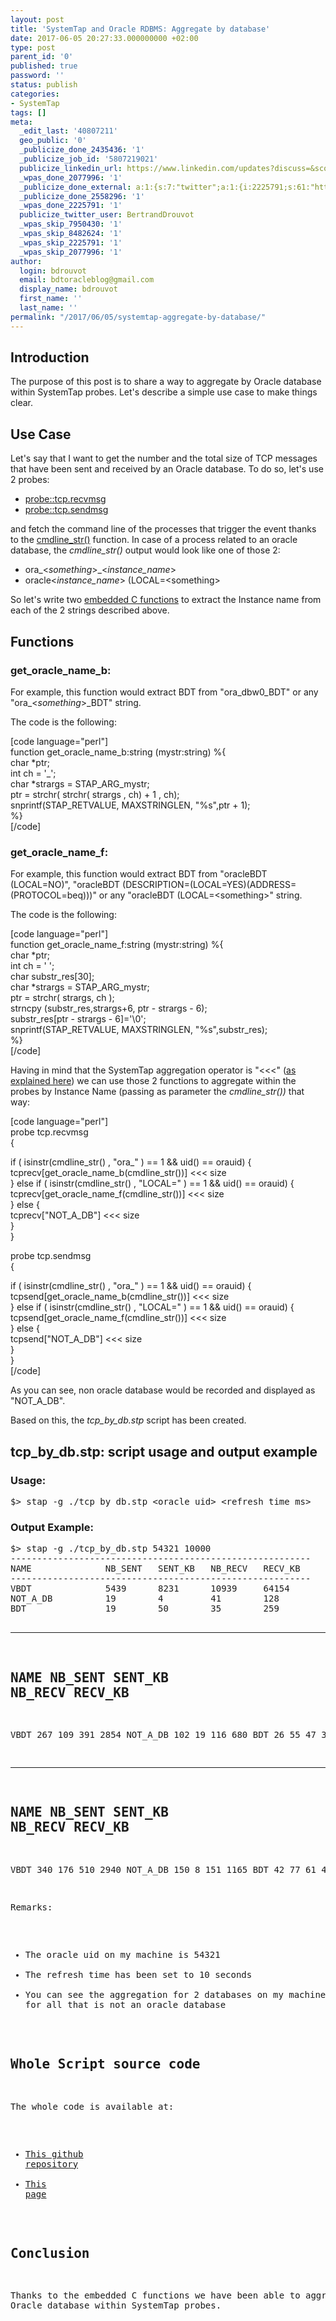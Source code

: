```yaml
---
layout: post
title: 'SystemTap and Oracle RDBMS: Aggregate by database'
date: 2017-06-05 20:27:33.000000000 +02:00
type: post
parent_id: '0'
published: true
password: ''
status: publish
categories:
- SystemTap
tags: []
meta:
  _edit_last: '40807211'
  geo_public: '0'
  _publicize_done_2435436: '1'
  _publicize_job_id: '5807219021'
  publicize_linkedin_url: https://www.linkedin.com/updates?discuss=&scope=16310177&stype=M&topic=6277576453739675648&type=U&a=7DSF
  _wpas_done_2077996: '1'
  _publicize_done_external: a:1:{s:7:"twitter";a:1:{i:2225791;s:61:"https://twitter.com/BertrandDrouvot/status/871810765229043712";}}
  _publicize_done_2558296: '1'
  _wpas_done_2225791: '1'
  publicize_twitter_user: BertrandDrouvot
  _wpas_skip_7950430: '1'
  _wpas_skip_8482624: '1'
  _wpas_skip_2225791: '1'
  _wpas_skip_2077996: '1'
author:
  login: bdrouvot
  email: bdtoracleblog@gmail.com
  display_name: bdrouvot
  first_name: ''
  last_name: ''
permalink: "/2017/06/05/systemtap-aggregate-by-database/"
---
```

<h2>Introduction</h2>
<p>The purpose of this post is to share a way to aggregate by Oracle database within SystemTap probes. Let's describe a simple use case to make things clear.</p>
<h2>Use Case</h2>
<p>Let's say that I want to get the number and the total size of TCP messages that have been sent and received by an Oracle database. To do so, let's use 2 probes:</p>
<ul>
<li><a href="https://sourceware.org/systemtap/tapsets/API-tcp-recvmsg.html" target="_blank" rel="noopener">probe::tcp.recvmsg</a></li>
<li><a href="https://sourceware.org/systemtap/tapsets/API-tcp-sendmsg.html" target="_blank" rel="noopener">probe::tcp.sendmsg</a></li>
</ul>
<p>and fetch the command line of the processes that trigger the event thanks to the <a href="https://sourceware.org/systemtap//tapsets/API-cmdline-str.html" target="_blank" rel="noopener">cmdline_str()</a> function. In case of a process related to an oracle database, the <em>cmdline_str()</em> output would look like one of those 2:</p>
<ul>
<li>ora_&lt;<em>something</em>&gt;_&lt;<em>instance_name</em>&gt;</li>
<li>oracle&lt;<em>instance_name</em>&gt; (LOCAL=&lt;something&gt;</li>
</ul>
<p>So let's write two <a href="https://sourceware.org/systemtap/langref/Components_SystemTap_script.html#SECTION00046000000000000000" target="_blank" rel="noopener">embedded C functions</a> to extract the Instance name from each of the 2 strings described above.</p>
<h2>Functions</h2>
<h3>get_oracle_name_b:</h3>
<p>For example, this function would extract BDT from "ora_dbw0_BDT" or any "ora_&lt;<em>something</em>&gt;_BDT" string.</p>
<p>The code is the following:</p>
<p>[code language="perl"]<br />
function get_oracle_name_b:string (mystr:string) %{<br />
char *ptr;<br />
int  ch = '_';<br />
char *strargs = STAP_ARG_mystr;<br />
ptr = strchr( strchr( strargs , ch) + 1 , ch);<br />
snprintf(STAP_RETVALUE, MAXSTRINGLEN, &quot;%s&quot;,ptr + 1);<br />
%}<br />
[/code]</p>
<h3>get_oracle_name_f:</h3>
<p>For example, this function would extract BDT from "oracleBDT (LOCAL=NO)", "oracleBDT (DESCRIPTION=(LOCAL=YES)(ADDRESS=(PROTOCOL=beq)))" or any "oracleBDT (LOCAL=&lt;something&gt;" string.</p>
<p>The code is the following:</p>
<p>[code language="perl"]<br />
function get_oracle_name_f:string (mystr:string) %{<br />
char *ptr;<br />
int    ch = ' ';<br />
char substr_res[30];<br />
char *strargs = STAP_ARG_mystr;<br />
ptr = strchr( strargs, ch );<br />
strncpy (substr_res,strargs+6, ptr - strargs - 6);<br />
substr_res[ptr - strargs - 6]='&#092;&#048;';<br />
snprintf(STAP_RETVALUE, MAXSTRINGLEN, &quot;%s&quot;,substr_res);<br />
%}<br />
[/code]</p>
<p>Having in mind that the SystemTap aggregation operator is "&lt;&lt;&lt;" (<a href="https://sourceware.org/systemtap/langref/Statistics_aggregates.html" target="_blank" rel="noopener">as explained here</a>) we can use those 2 functions to aggregate within the probes by Instance Name (passing as parameter the <em>cmdline_str())</em> that way:</p>
<p>[code language="perl"]<br />
probe tcp.recvmsg<br />
{</p>
<p>if ( isinstr(cmdline_str() , &quot;ora_&quot; ) == 1 &amp;&amp; uid() == orauid) {<br />
tcprecv[get_oracle_name_b(cmdline_str())] &lt;&lt;&lt; size<br />
} else if ( isinstr(cmdline_str() , &quot;LOCAL=&quot; ) == 1 &amp;&amp; uid() == orauid) {<br />
tcprecv[get_oracle_name_f(cmdline_str())] &lt;&lt;&lt; size<br />
} else {<br />
tcprecv[&quot;NOT_A_DB&quot;] &lt;&lt;&lt; size<br />
}<br />
}</p>
<p>probe tcp.sendmsg<br />
{</p>
<p>if ( isinstr(cmdline_str() , &quot;ora_&quot; ) == 1 &amp;&amp; uid() == orauid) {<br />
tcpsend[get_oracle_name_b(cmdline_str())] &lt;&lt;&lt; size<br />
} else if ( isinstr(cmdline_str() , &quot;LOCAL=&quot; ) == 1 &amp;&amp; uid() == orauid) {<br />
tcpsend[get_oracle_name_f(cmdline_str())] &lt;&lt;&lt; size<br />
} else {<br />
tcpsend[&quot;NOT_A_DB&quot;] &lt;&lt;&lt; size<br />
}<br />
}<br />
[/code]</p>
<p>As you can see, non oracle database would be recorded and displayed as "NOT_A_DB".</p>
<p>Based on this, the <em>tcp_by_db.stp</em> script has been created.</p>
<h2>tcp_by_db.stp: script usage and output example</h2>
<h3>Usage:</h3>
<pre>$&gt; stap -g ./tcp_by_db.stp &lt;oracle uid&gt; &lt;refresh time ms&gt;</pre>
<h3>Output Example:</h3>
<pre>$&gt; stap -g ./tcp_by_db.stp 54321 10000
---------------------------------------------------------
NAME              NB_SENT   SENT_KB   NB_RECV   RECV_KB
---------------------------------------------------------
VBDT              5439      8231      10939     64154
NOT_A_DB          19        4         41        128
BDT               19        50        35        259

---------------------------------------------------------
NAME              NB_SENT   SENT_KB   NB_RECV   RECV_KB
---------------------------------------------------------
VBDT              267       109       391       2854
NOT_A_DB          102       19        116       680
BDT               26        55        47        326

---------------------------------------------------------
NAME              NB_SENT   SENT_KB   NB_RECV   RECV_KB
---------------------------------------------------------
VBDT 340 176 510 2940 NOT\_A\_DB 150 8 151 1165 BDT 42 77 61 423

Remarks:

- The oracle uid on my machine is 54321
- The refresh time has been set to 10 seconds
- You can see the aggregation for 2 databases on my machine and also for all that is not an oracle database

## Whole Script source code

The whole code is available at:

- [This github repository](https://github.com/bdrouvot/SystemTap)
- [This page](https://bdrouvot.wordpress.com/tcp_by_dbs-stp_script/)

## Conclusion

Thanks to the embedded C functions we have been able to aggregate by Oracle database within SystemTap probes.

